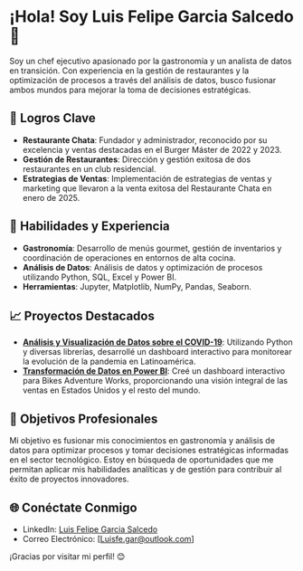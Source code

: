 # ¡Hola! Soy Luis Felipe Garcia Salcedo 👋

Soy un chef ejecutivo apasionado por la gastronomía y un analista de datos en transición. Con experiencia en la gestión de restaurantes y la optimización de procesos a través del análisis de datos, busco fusionar ambos mundos para mejorar la toma de decisiones estratégicas.

## 🚀 Logros Clave
- **Restaurante Chata**: Fundador y administrador, reconocido por su excelencia y ventas destacadas en el Burger Máster de 2022 y 2023.
- **Gestión de Restaurantes**: Dirección y gestión exitosa de dos restaurantes en un club residencial.
- **Estrategias de Ventas**: Implementación de estrategias de ventas y marketing que llevaron a la venta exitosa del Restaurante Chata en enero de 2025.

## 🔧 Habilidades y Experiencia
- **Gastronomía**: Desarrollo de menús gourmet, gestión de inventarios y coordinación de operaciones en entornos de alta cocina.
- **Análisis de Datos**: Análisis de datos y optimización de procesos utilizando Python, SQL, Excel y Power BI.
- **Herramientas**: Jupyter, Matplotlib, NumPy, Pandas, Seaborn.

## 📈 Proyectos Destacados
- **[Análisis y Visualización de Datos sobre el COVID-19](#)**: Utilizando Python y diversas librerías, desarrollé un dashboard interactivo para monitorear la evolución de la pandemia en Latinoamérica.
- **[Transformación de Datos en Power BI](#)**: Creé un dashboard interactivo para Bikes Adventure Works, proporcionando una visión integral de las ventas en Estados Unidos y el resto del mundo.

## 🎯 Objetivos Profesionales
Mi objetivo es fusionar mis conocimientos en gastronomía y análisis de datos para optimizar procesos y tomar decisiones estratégicas informadas en el sector tecnológico. Estoy en búsqueda de oportunidades que me permitan aplicar mis habilidades analíticas y de gestión para contribuir al éxito de proyectos innovadores.

## 🌐 Conéctate Conmigo
- LinkedIn: [Luis Felipe Garcia Salcedo](www.linkedin.com/in/luis-felipe-garcia-salcedo-518450219)
- Correo Electrónico: [Luisfe.gar@outlook.com]


¡Gracias por visitar mi perfil! 😊
